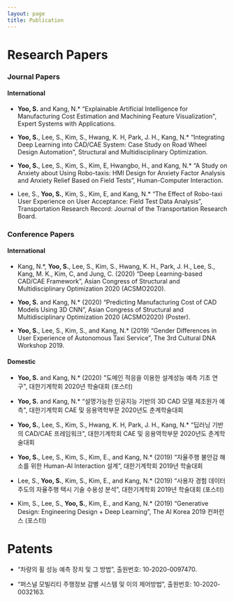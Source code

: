 ```yaml
---
layout: page
title: Publication
---
```

# Research Papers

### Journal Papers

#### International

- **Yoo, S.** and Kang, N.* “Explainable Artificial Intelligence for Manufacturing Cost Estimation and Machining Feature Visualization", Expert Systems with Applications.

- **Yoo, S.**, Lee, S., Kim, S., Hwang, K. H, Park, J. H., Kang, N.* “Integrating Deep Learning into CAD/CAE System: Case Study on Road Wheel Design Automation", Structural and Multidisciplinary Optimization.

- **Yoo, S.**, Lee, S., Kim, S., Kim, E, Hwangbo, H., and Kang, N.* “A Study on Anxiety about Using Robo-taxis: HMI Design for Anxiety Factor Analysis and Anxiety Relief Based on Field Tests”, Human-Computer Interaction.

- Lee, S., **Yoo, S.**, Kim, S., Kim, E, and Kang, N.* “The Effect of Robo-taxi User Experience on User Acceptance: Field Test Data Analysis”, Transportation Research Record: Journal of the Transportation Research Board.

### Conference Papers

#### International

- Kang, N.*, **Yoo, S.**, Lee, S., Kim, S., Hwang, K. H., Park, J. H., Lee, S., Kang, M. K., Kim, C, and Jung, C. (2020) “Deep Learning-based CAD/CAE Framework”, Asian Congress of Structural and Multidisciplinary Optimization 2020 (ACSMO2020).

- **Yoo, S.** and Kang, N.* (2020) “Predicting Manufacturing Cost of CAD Models Using 3D CNN”, Asian Congress of Structural and Multidisciplinary Optimization 2020 (ACSMO2020) (Poster).

- **Yoo, S.**, Lee, S., Kim, S., and Kang, N.* (2019) “Gender Differences in User Experience of Autonomous Taxi Service”, The 3rd Cultural DNA Workshop 2019.

#### Domestic

- **Yoo, S.** and Kang, N.* (2020) "도메인 적응을 이용한 설계성능 예측 기초 연구", 대한기계학회 2020년 학술대회 (포스터)

- **Yoo, S.** and Kang, N.* “설명가능한 인공지능 기반의 3D CAD 모델 제조원가 예측", 대한기계학회 CAE 및 응용역학부문 2020년도 춘계학술대회

- **Yoo, S.**, Lee, S., Kim, S., Hwang, K. H, Park, J. H., Kang, N.* “딥러닝 기반의 CAD/CAE 프레임워크", 대한기계학회 CAE 및 응용역학부문 2020년도 춘계학술대회

- **Yoo, S.**, Lee, S., Kim, S., Kim, E., and Kang, N.* (2019) “자율주행 불안감 해소를 위한 Human-AI Interaction 설계”, 대한기계학회 2019년 학술대회

- Lee, S., **Yoo, S.**, Kim, S., Kim, E., and Kang, N.* (2019) “사용자 경험 데이터 주도의 자율주행 택시 기술 수용성 분석”, 대한기계학회 2019년 학술대회 (포스터)

- Kim, S., Lee, S., **Yoo, S.**, Kim, E., and Kang, N.* (2019) “Generative Design: Engineering Design + Deep Learning”, The AI Korea 2019 컨퍼런스 (포스터)

# Patents

- “차량의 휠 성능 예측 장치 및 그 방법”, 출원번호: 10-2020-0097470.
 
- “퍼스널 모빌리티 주행정보 감별 시스템 및 이의 제어방법”, 출원번호: 10-2020-0032163.
